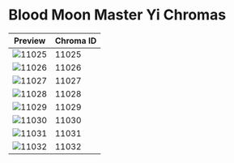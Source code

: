 # Blood Moon Master Yi Chromas

| Preview | Chroma ID |
|---------|-----------|
| ![11025](https://raw.communitydragon.org/latest/plugins/rcp-be-lol-game-data/global/default/v1/champion-chroma-images/11/11025.png) | 11025 |
| ![11026](https://raw.communitydragon.org/latest/plugins/rcp-be-lol-game-data/global/default/v1/champion-chroma-images/11/11026.png) | 11026 |
| ![11027](https://raw.communitydragon.org/latest/plugins/rcp-be-lol-game-data/global/default/v1/champion-chroma-images/11/11027.png) | 11027 |
| ![11028](https://raw.communitydragon.org/latest/plugins/rcp-be-lol-game-data/global/default/v1/champion-chroma-images/11/11028.png) | 11028 |
| ![11029](https://raw.communitydragon.org/latest/plugins/rcp-be-lol-game-data/global/default/v1/champion-chroma-images/11/11029.png) | 11029 |
| ![11030](https://raw.communitydragon.org/latest/plugins/rcp-be-lol-game-data/global/default/v1/champion-chroma-images/11/11030.png) | 11030 |
| ![11031](https://raw.communitydragon.org/latest/plugins/rcp-be-lol-game-data/global/default/v1/champion-chroma-images/11/11031.png) | 11031 |
| ![11032](https://raw.communitydragon.org/latest/plugins/rcp-be-lol-game-data/global/default/v1/champion-chroma-images/11/11032.png) | 11032 |